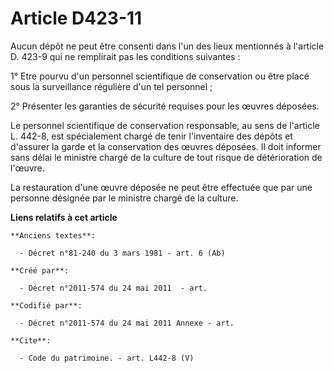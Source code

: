 # Article D423-11

Aucun dépôt ne peut être consenti dans l'un des lieux mentionnés à l'article D. 423-9 qui ne remplirait pas les conditions
suivantes : 

1° Etre pourvu d'un personnel scientifique de conservation ou être placé sous la surveillance régulière d'un tel personnel ; 

2° Présenter les garanties de sécurité requises pour les œuvres déposées. 

Le personnel scientifique de conservation responsable, au sens de l'article L. 442-8, est spécialement chargé de tenir
l'inventaire des dépôts et d'assurer la garde et la conservation des œuvres déposées. Il doit informer sans délai le ministre
chargé de la culture de tout risque de détérioration de l'œuvre. 

La restauration d'une œuvre déposée ne peut être effectuée que par une personne désignée par le ministre chargé de la
culture.

**Liens relatifs à cet article**

	**Anciens textes**:

	  - Décret n°81-240 du 3 mars 1981 - art. 6 (Ab)

	**Créé par**:

	  - Décret n°2011-574 du 24 mai 2011  - art.

	**Codifié par**:

	  - Décret n°2011-574 du 24 mai 2011 Annexe - art.

	**Cite**:

	  - Code du patrimoine. - art. L442-8 (V)
